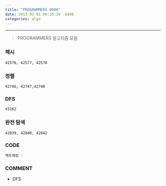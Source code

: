 ```yaml
---
title: "PROGRAMMERS 0000"
date: 2013-03-01 08:26:28 -0400
categories: algo
---
```

---

> PROGRAMMERS 알고리즘 모음

### 해시
```
42576, 42577, 42578
```
### 정렬
```
42746, 42747,42748
```

### DFS
```
43162
```

### 완전 탐색
```
42839, 42840, 42842
```

### CODE
```java
백트래킹 :
```

### COMMENT
* DFS

[GO 43162]: https://programmers.co.kr/learn/courses/30/lessons/43162
